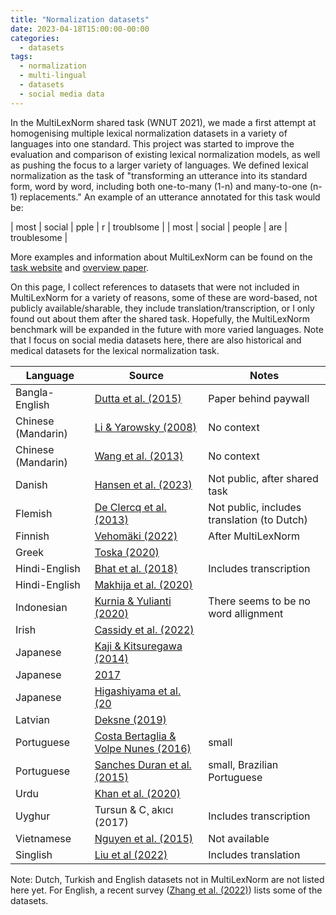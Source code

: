 ```yaml
---
title: "Normalization datasets"
date: 2023-04-18T15:00:00-00:00
categories:
  - datasets
tags:
  - normalization
  - multi-lingual
  - datasets
  - social media data
---
```


In the MultiLexNorm shared task (WNUT 2021), we made a first attempt at homogenising multiple lexical normalization datasets in a variety of languages into one standard. This project was started to improve the evaluation and comparison of existing lexical normalization models, as well as pushing the focus to a larger variety of languages. We defined lexical normalization as the task of "transforming an utterance into its standard form, word by word, including both one-to-many (1-n) and many-to-one (n-1) replacements." An example of an utterance annotated for this task would be:

| most | social | pple | r   | troublsome |
| most | social | people | are | troublesome |

More examples and information about MultiLexNorm can be found on the [task website](http://noisy-text.github.io/2021/multi-lexnorm.html) and [overview paper](http://noisy-text.github.io/2021/multi-lexnorm.html/).

On this page, I collect references to datasets that were not included in MultiLexNorm for a variety of reasons, some of these are word-based, not publicly available/sharable, they include translation/transcription, or I only found out about them after the shared task. Hopefully, the MultiLexNorm benchmark will be expanded in the future with more varied languages. Note that I focus on social media datasets here, there are also historical and medical datasets for the lexical normalization task.

| Language | Source | Notes |
| --- | --- | --- |
| Bangla-English | [Dutta et al. (2015)](https://ieeexplore.ieee.org/document/7232908) | Paper behind paywall |
| Chinese (Mandarin) | [Li & Yarowsky (2008)](https://aclanthology.org/D08-1108.pdf) | No context |
| Chinese (Mandarin) | [Wang et al. (2013)](https://aclanthology.org/I13-1015v2.pdf) | No context |
| Danish | [Hansen et al. (2023)](https://openreview.net/pdf?id=OAL36C-9qfE) | Not public, after shared task |
| Flemish | [De Clercq et al. (2013)](https://aclanthology.org/R13-1024.pdf) | Not public, includes translation (to Dutch) |
| Finnish | [Vehomäki (2022)](https://helda.helsinki.fi/bitstream/handle/10138/344932/Vehomaki_Varpu_thesis_2022.pdf) | After MultiLexNorm |
| Greek | [Toska (2020)](https://www.diva-portal.org/smash/get/diva2:1499642/FULLTEXT01.pdf) |     |
| Hindi-English | [Bhat et al. (2018)](https://aclanthology.org/N18-1090.pdf) | Includes transcription |
| Hindi-English | [Makhija et al. (2020)](https://aclanthology.org/2020.coling-industry.13.pdf) |     |
| Indonesian | [Kurnia & Yulianti (2020)](https://colips.org/conferences/ialp2020/proceedings/papers/IALP2020_P32.pdf) | There seems to be no word allignment |
| Irish | [Cassidy et al. (2022)](https://aclanthology.org/2022.acl-long.473.pdf) |     |
| Japanese | [Kaji & Kitsuregawa (2014)](https://aclanthology.org/D14-1011.pdf) |     |
| Japanese | [2017](https://ipsj.ixsq.nii.ac.jp/ej/?action=repository_uri&item_id=178802&file_id=1&file_no=1) |     |
| Japanese | [Higashiyama et al. (20](https://aclanthology.org/2021.naacl-main.438.pdf) |     |
| Latvian | [Deksne (2019)](https://www.scitepress.org/Papers/2019/76935/76935.pdf) |     |
| Portuguese | [Costa Bertaglia & Volpe Nunes (2016)](https://aclanthology.org/W16-3916.pdf) | small |
| Portuguese | [Sanches Duran et al. (2015)](https://aclanthology.org/W15-4305.pdf) | small, Brazilian Portuguese |
| Urdu | [Khan et al. (2020)](https://arxiv.org/pdf/2004.00088.pdf) |     |
| Uyghur | Tursun & C¸ akıcı (2017) | Includes transcription |
| Vietnamese | [Nguyen et al. (2015)](https://link.springer.com/chapter/10.1007/978-3-319-21206-7_16) | Not available |
| Singlish | [Liu et al (2022)](https://aclanthology.org/2022.coling-1.345.pdf) | Includes translation |

Note: Dutch, Turkish and English datasets not in MultiLexNorm are not listed here yet. For English, a recent survey ([Zhang et al. (2022)](https://sentic.net/survey-on-syntactic-processing-techniques.pdf)) lists some of the datasets.

